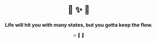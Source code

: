 <div align="center">

# 🌊 ✨ 💫

### Life will hit you with many states, but you gotta keep the flow.

🔥 💪 🚀

</div>
